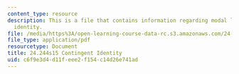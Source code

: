 ```yaml
---
content_type: resource
description: This is a file that contains information regarding modal logic contingent
  identity.
file: /media/https%3A/open-learning-course-data-rc.s3.amazonaws.com/24-244-modal-logic-spring-2015/c6f9e3d4d11feee2f154c14d26e741ad_MIT24_244S15_Contingent.pdf
file_type: application/pdf
resourcetype: Document
title: 24.244s15 Contingent Identity
uid: c6f9e3d4-d11f-eee2-f154-c14d26e741ad
---
```

